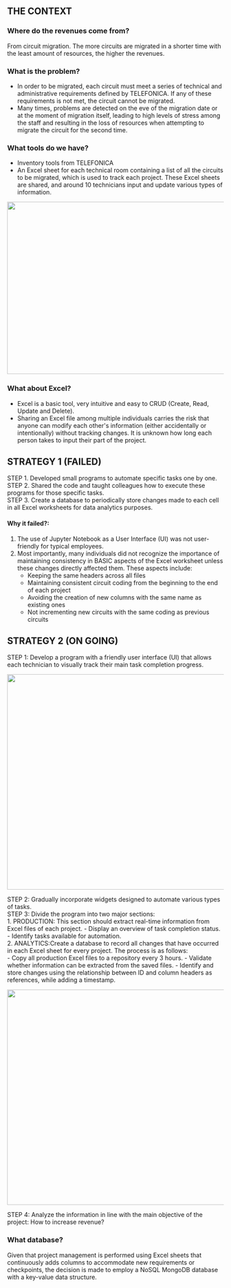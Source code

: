 ## THE CONTEXT

### Where do the revenues come from?
From circuit migration. The more circuits are migrated in a shorter time with the least amount of resources, the higher the revenues.

### What is the problem?
- In order to be migrated, each circuit must meet a series of technical and administrative requirements defined by TELEFONICA. If any of these requirements is not met, the circuit cannot be migrated.
- Many times, problems are detected on the eve of the migration date or at the moment of migration itself, leading to high levels of stress among the staff and resulting in the loss of resources when attempting to migrate the circuit for the second time.

### What tools do we have?
- Inventory tools from TELEFONICA
- An Excel sheet for each technical room containing a list of all the circuits to be migrated, which is used to track each project. These Excel sheets are shared, and around 10 technicians input and update various types of information.
<p align="center">
  <img src="https://github.com/akimwong/5_FaroCGM/blob/main/01_worksheets.PNG" width="1000" height="400">
</p>

### What about Excel?
- Excel is a basic tool, very intuitive and easy to CRUD (Create, Read, Update and Delete).
- Sharing an Excel file among multiple individuals carries the risk that anyone can modify each other's information (either accidentally or intentionally) without tracking changes. It is unknown how long each person takes to input their part of the project.

## STRATEGY 1 (FAILED)

STEP 1. Developed small programs to automate specific tasks one by one. <br/>
STEP 2. Shared the code and taught colleagues how to execute these programs for those specific tasks. <br/>
STEP 3. Create a database to periodically store changes made to each cell in all Excel worksheets for data analytics purposes.

#### Why it failed?:

1. The use of Jupyter Notebook as a User Interface (UI) was not user-friendly for typical employees.
2. Most importantly, many individuals did not recognize the importance of maintaining consistency in BASIC aspects of the Excel worksheet unless these changes directly affected them. These aspects include:
   - Keeping the same headers across all files
   - Maintaining consistent circuit coding from the beginning to the end of each project
   - Avoiding the creation of new columns with the same name as existing ones
   - Not incrementing new circuits with the same coding as previous circuits

## STRATEGY 2 (ON GOING)

STEP 1: Develop a program with a friendly user interface (UI) that allows each technician to visually track their main task completion progress.<br/>
<p align="center">
  <img src="https://github.com/akimwong/5_FaroCGM/blob/main/02_UI_InitialVersion.png" width="1000" height="500">
</p>
STEP 2: Gradually incorporate widgets designed to automate various types of tasks. <br/>
STEP 3: Divide the program into two major sections: <br/>
1. PRODUCTION: This section should extract real-time information from Excel files of each project.
- Display an overview of task completion status.
- Identify tasks available for automation. <br/>
2. ANALYTICS:Create a database to record all changes that have occurred in each Excel sheet for every project. The process is as follows: <br/>
- Copy all production Excel files to a repository every 3 hours.
- Validate whether information can be extracted from the saved files.
- Identify and store changes using the relationship between ID and column headers as references, while adding a timestamp.
<p align="center">
  <img src="https://github.com/akimwong/5_FaroCGM/blob/main/03_Architecture.PNG" width="1000" height="500">
</p>
STEP 4: Analyze the information in line with the main objective of the project: How to increase revenue?

### What database?

Given that project management is performed using Excel sheets that continuously adds columns to accommodate new requirements or checkpoints, the decision is made to employ a NoSQL MongoDB database with a key-value data structure.
